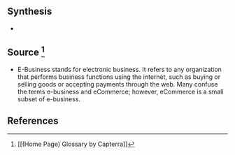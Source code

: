 ## Synthesis
- 
## Source [^1]
- E-Business stands for electronic business. It refers to any organization that performs business functions using the internet, such as buying or selling goods or accepting payments through the web. Many confuse the terms e-business and eCommerce; however, eCommerce is a small subset of e-business.
## References

[^1]: [[(Home Page) Glossary by Capterra]]